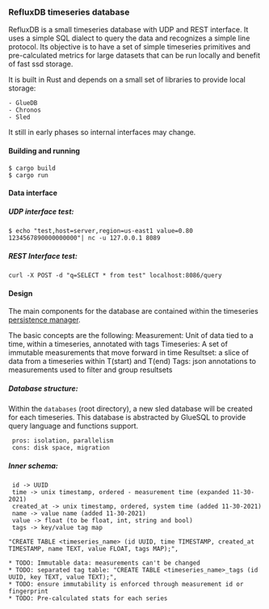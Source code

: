 ### RefluxDB timeseries database 

RefluxDB is a small timeseries database with UDP and REST interface. It uses a simple SQL dialect to query the data and recognizes a simple line protocol. Its objective is to have a set of simple timeseries primitives and pre-calculated metrics for large datasets that can be run locally and benefit of fast ssd storage.

It is built in Rust and depends on a small set of libraries to provide local storage:

    - GlueDB
    - Chronos
    - Sled
  
It still in early phases so internal interfaces may change.

#### Building and running
    $ cargo build
    $ cargo run

#### Data interface

##### UDP interface test: 
```$ echo "test,host=server,region=us-east1 value=0.80 1234567890000000000"| nc -u 127.0.0.1 8089```

##### REST Interface test:
```curl -X POST -d "q=SELECT * from test" localhost:8086/query```


#### Design

The main components for the database are contained within the timeseries [persistence manager](src/persistence.rs).

The basic concepts are the following:
    Measurement: Unit of data tied to a time, within a timeseries, annotated with tags
    Timeseries: A set of immutable measurements that move forward in time
    Resultset: a slice of data from a timeseries within T(start) and T(end)
    Tags: json annotations to measurements used to filter and group resultsets


##### Database structure:

Within the ```databases``` (root directory), a new sled database will be created for each timeseries. This database is abstracted by GlueSQL to provide query language and functions support. 

     pros: isolation, parallelism
     cons: disk space, migration


##### Inner schema:
     id -> UUID
     time -> unix timestamp, ordered - measurement time (expanded 11-30-2021)
     created_at -> unix timestamp, ordered, system time (added 11-30-2021)
     name -> value name (added 11-30-2021)
     value -> float (to be float, int, string and bool)
     tags -> key/value tag map

```"CREATE TABLE <timeseries_name> (id UUID, time TIMESTAMP, created_at TIMESTAMP, name TEXT, value FLOAT, tags MAP);",```

    * TODO: Immutable data: measurements can't be changed
    * TODO: separated tag table: "CREATE TABLE <timeseries_name>_tags (id UUID, key TEXT, value TEXT);",
    * TODO: ensure immutability is enforced through measurement id or fingerprint
    * TODO: Pre-calculated stats for each series